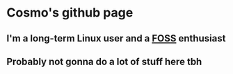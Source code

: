 # Cosmo's github page

## I'm a long-term Linux user and a [FOSS](https://itsfoss.com/) enthusiast
## Probably not gonna do a lot of stuff here tbh